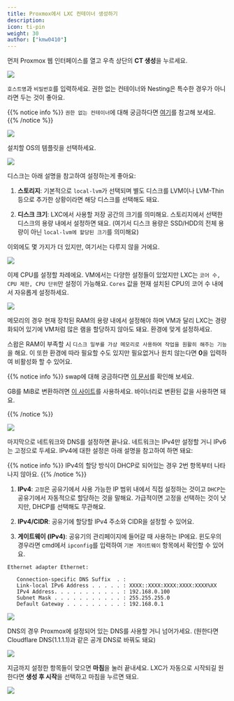 ```yaml
---
title: Proxmox에서 LXC 컨테이너 생성하기
description: 
icon: ti-pin
weight: 30
author: ["kmw0410"]
---
```


먼저 Proxmox 웹 인터페이스를 열고 우측 상단의 **CT 생성**을 누르세요.

![](./1.png)

`호스트명`과 `비밀번호`를 입력하세요. 권한 없는 컨테이너와 Nesting은 특수한 경우가 아니라면 두는 것이 좋아요.

{{% notice info %}}
`권한 없는 컨테이너`에 대해 궁금하다면 [여기](https://svrforum.com/svr/1539400)를 참고해 보세요.
{{% /notice %}}

![](./2.png)

설치할 OS의 템플릿을 선택하세요.

![](./3.png)

디스크는 아래 설명을 참고하여 설정하는게 좋아요:

1. **스토리지**:
기본적으로 `local-lvm`가 선택되며 별도 디스크를 LVM이나 LVM-Thin 등으로 추가한 상황이라면 해당 디스크를 선택해도 돼요.

2. **디스크 크기**:
LXC에서 사용할 저장 공간의 크기를 의미해요. 스토리지에서 선택한 디스크의 용량 내에서 설정하면 돼요. (여기서 디스크 용량은 SSD/HDD의 전체 용량이 아닌 `local-lvm에 할당된 크기`를 의미해요)

이외에도 몇 가지가 더 있지만, 여기서는 다루지 않을 거에요.

![](./4.png)

이제 CPU를 설정할 차례에요. VM에서는 다양한 설정들이 있었지만 LXC는 `코어 수, CPU 제한, CPU 단위`만 설정이 가능해요. `Cores` 값을 현재 설치된 CPU의 코어 수 내에서 자유롭게 설정하세요.

![](./5.png)

메모리의 경우 현재 장착된 RAM의 용량 내에서 설정해야 하며 VM과 달리 LXC는 경량화되어 있기에 VM처럼 많은 램을 할당하지 않아도 돼요. 환경에 맞게 설정하세요.

스왑은 RAM이 부족할 시 `디스크 일부를 가상 메모리로 사용하여 작업을 원활히 해주는 기능`을 해요. 이 또한 환경에 따라 필요할 수도 있지만 필요없거나 원치 않는다면 **0**을 입력하여 비활성화 할 수 있어요.

{{% notice info %}}
swap에 대해 궁금하다면 [이 문서](https://docs.redhat.com/ko/documentation/red_hat_enterprise_linux/7/html/storage_administration_guide/ch-swapspace)를 확인해 보세요.

GB를 MiB로 변환하려면 [이 사이트](https://www.gbmb.org/gb-to-mb)를 사용하세요. 바이너리로 변환된 값을 사용하면 돼요.

{{% /notice %}}

![](./6.png)

마지막으로 네트워크와 DNS를 설정하면 끝나요. 네트워크는 IPv4만 설정할 거니 IPv6는 고정으로 두세요. IPv4에 대한 설정은 아래 설명을 참고하여 하면 돼요:

{{% notice info %}}
IPv4의 할당 방식이 DHCP로 되어있는 경우 2번 항목부터 나타나지 않아요.
{{% /notice %}}

1. **IPv4**:
`고정`은 공유기에서 사용 가능한 IP 범위 내에서 직접 설정하는 것이고 `DHCP`는 공유기에서 자동적으로 할당하는 것을 말해요. 가급적이면 고정을 선택하는 것이 낫지만, DHCP를 선택해도 무관해요.

2. **IPv4/CIDR**:
공유기에 할당할 IPv4 주소와 CIDR을 설정할 수 있어요.

3. **게이트웨이 (IPv4)**:
공유기의 관리페이지에 들어갈 때 사용하는 IP에요. 윈도우의 경우라면 cmd에서 `ipconfig`를 입력하여 `기본 게이트웨이` 항목에서 확인할 수 있어요.

```plaintext
Ethernet adapter Ethernet:

   Connection-specific DNS Suffix  . :
   Link-local IPv6 Address . . . . . : XXXX::XXXX:XXXX:XXXX:XXXX%XX
   IPv4 Address. . . . . . . . . . . : 192.168.0.100
   Subnet Mask . . . . . . . . . . . : 255.255.255.0
   Default Gateway . . . . . . . . . : 192.168.0.1
```

![](./7.png)

DNS의 경우 Proxmox에 설정되어 있는 DNS를 사용할 거니 넘어가세요. (원한다면 Cloudflare DNS(1.1.1.1)과 같은 공개 DNS로 바꿔도 돼요)

![](./8.png)

지금까지 설정한 항목들이 맞으면 **마침**을 눌러 끝내세요. LXC가 자동으로 시작되길 원한다면 **생성 후 시작**을 선택하고 마침을 누르면 돼요.

![](./9.png)

